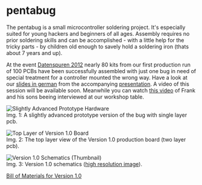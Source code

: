 pentabug
========

The pentabug is a small microcontroller soldering project. It's especially suited for young hackers and beginners of all ages. Assembly requires no prior soldering skills and can be accomplished - with a little help for the tricky parts - by children old enough to savely hold a soldering iron (thats about 7 years and up).

At the event [Datenspuren 2012](http://datenspuren.de/2012/ "Datenspuren 2012") nearly 80 kits from our first production run of 100 PCBs have been successfully assembled with just one bug in need of special treatment for a controller mounted the wrong way. Have a look at our [slides in german](/c3d2/pentabug/raw/master/doc/201210_slides_datenspuren.pdf "slides form the Datenspuren 2012 talk") from the accompanying [presentation](http://www.datenspuren.de/2012/fahrplan/events/5074.de.html "pentabug talk announcement"). A video of this session will be available soon.
Meanwhile you can watch [this video](http://www.youtube.com/watch?v=HTBhXqNR6LY "Dresdner Piratencast Folge 14 - Datenspuren") of Frank and his sons beeing interviewed at our workshop table.


![Slightly Advanced Prototype Hardware](https://github.com/c3d2/pentabug/raw/master/img/prototype.jpg)  
Img. 1: A slightly advanced prototype version of the bug with single layer pcb.

![Top Layer of Version 1.0 Board](https://github.com/c3d2/pentabug/raw/master/img/board_top.png)  
Img. 2: The top layer view of the Version 1.0 production board (two layer pcb).

![Version 1.0 Schematics (Thumbnail)](https://github.com/c3d2/pentabug/raw/master/img/schematics_v1_0_thumb.png)  
Img. 3: Version 1.0 schematics ([high resolution image](https://github.com/c3d2/pentabug/raw/master/img/schematics_v1_0.png "high resolution image of schematics")).

[Bill of Materials for Version 1.0](https://github.com/c3d2/pentabug/blob/master/bom.md "bill of materials")
